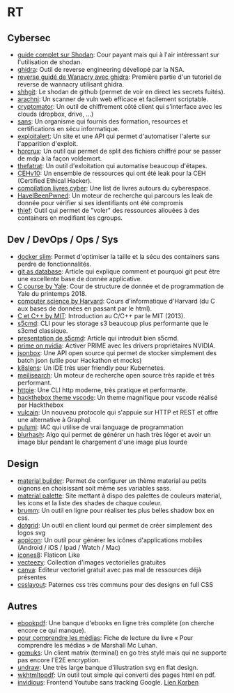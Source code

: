 # RT

## Cybersec

* [guide complet sur Shodan](https://leanpub.com/shodan): Cour payant mais qui à l'air intéressant sur l'utilisation de shodan.
* [ghidra](https://ghidra-sre.org/): Outil de reverse engineering dévellopé par la NSA.
* [reverse guidé de Wanacry avec ghidra](https://www.youtube.com/watch?v=Sv8yu12y5zM): Première partie d'un tutoriel de reverse de wannacry utilisant ghidra.
* [shhgit](https://shhgit.darkport.co.uk/): Le shodan de github (permet de voir en direct les secrets fuités).
* [arachni](https://www.arachni-scanner.com/): Un scanner de vuln web efficace et facilement scriptable.
* [cryptomator](https://cryptomator.org/): Un outil de chiffrement côté client qui s'interface avec les clouds (dropbox, drive, ...)
* [sans](https://www.sans.org/): Un organisme qui fournis des formation, resources et certifications en sécu informatique.
* [exploitalert](https://www.exploitalert.com/): Un site et une API qui permet d'automatiser l'alerte sur l'apparition d'exploit.
* [horcrux](https://github.com/jesseduffield/horcrux): Un outil qui permet de split des fichiers chiffré pour se passer de mdp à la façon voldemort.
* [thefatrat](https://hakin9.org/thefatrat-a-massive-exploiting-tool/): Un outil d'exloitation qui automatise beaucoup d'étapes.
* [CEHv10](https://github.com/khanhnnvn/CEHv10): Un ensemble de ressources qui ont été leak pour la CEH (Certified Ethical Hacker).
* [compilation livres cyber](http://www.ileri.fr/10-livres-cyber): Une list de livres autours du cyberespace.
* [HaveIBeenPwned](https://haveibeenpwned.com/): Un moteur de recherche qui parcours les leak de donnée pour vérifier si ses identifiants ont été compromis
* [thief](https://github.com/Devatoria/thief): Outil qui permet de "voler" des ressources allouées à des containers en modifiant les cgroups.

## Dev / DevOps / Ops / Sys

* [docker slim](https://dockersl.im/): Permet d'optimiser la taille et la sécu des containers sans perdre de fonctionnalités.
* [git as database](https://dev.to/pruttned/turning-git-into-an-application-database-4b6a): Article qui explique comment et pourquoi git peut être une excellente base de donnée applicative.
* [C course by Yale](http://cs.yale.edu/homes/aspnes/classes/223/notes.html#characterIO): Cour de structure de donnée et de programmation de Yale du printemps 2018.
* [computer science by Harvard](http://cs50.tv/2017/fall/): Cours d'informatique d'Harvard (du C aux bases de données en passant par le html).
* [C et C++ by MIT](https://ocw.mit.edu/courses/electrical-engineering-and-computer-science/6-s096-introduction-to-c-and-c-january-iap-2013/index.htm): Introduction au C/C++ par le MIT (2013).
* [s5cmd](https://github.com/peak/s5cmd): CLI pour les storage s3 beaucoup plus performante que le s3cmd classique.
* [presentation de s5cmd](https://medium.com/@joshua_robinson/s5cmd-for-high-performance-object-storage-7071352cc09d): Article qui introduit bien s5cmd.
* [prime on nvidia](https://forum.manjaro.org/t/howto-set-up-prime-with-nvidia-proprietary-driver/40225): Activer PRIME avec les drivers propriétaires NVIDIA.
* [jsonbox](https://github.com/vasanthv/jsonbox#readme): Une API open source qui permet de stocker simplement des batch json (utile pour Hackathon et mocks)
* [k8slens](https://k8slens.dev/): Un IDE très user friendly pour Kubernetes.
* [meilisearch](https://www.meilisearch.com/): Un moteur de recherche open source très rapide et très performant.
* [httpie](https://httpie.org/): Une CLI http moderne, très pratique et performante.
* [hackthebox theme vscode](https://marketplace.visualstudio.com/items?itemName=silofy.hackthebox&fbclid=IwAR2tDyaGRDCWvPPbs1DINTVX71GfeeFr8escNAmGEQx4gpOcbmfh6MdqV1g): Un theme magnifique pour vscode réalisé par Hackthebox
* [vulcain](https://github.com/dunglas/vulcain): Un nouveau protocole qui s'appuie sur HTTP et REST et offre une alternative à Graphql.
* [pulumi](https://www.pulumi.com/): IAC qui utilise de vrai language de programmation
* [blurhash](https://github.com/woltapp/blurhash): Algo qui permet de générer un hash très léger et avoir un image blur pendant le chargement d'une image plus lourde

## Design

* [material builder](https://material-theme-builder.glitch.me/): Permet de configurer un thème material au petits oignons en choisissant soit même ses variables sass.
* [material palette](https://www.materialpalette.com): Site mettant à dispo des palettes de couleurs material, les icons et la liste des shades de chaque couleur.
* [brumm](https://brumm.af/shadows): Un outil en ligne pour réaliser tes plus belles shadow box en css.
* [dotgrid](https://hundredrabbits.itch.io/dotgrid): Un outil en client lourd qui permet de créer simplement des logos svg
* [appicon](https://appicon.co/): Un outil pour générer les icônes d'applications mobiles (Android / iOS / Ipad / Watch / Mac)
* [icones8](https://icones8.fr/): Flaticon Like
* [vecteezy](https://www.vecteezy.com/): Collection d'images vectorielles gratuites
* [canva](https://www.canva.com/): Editeur vectoriel gratuit avec pas mal de ressources déjà présentes
* [csslayout](https://csslayout.io/patterns/): Paternes css très communs pour des designs en full CSS

## Autres

* [ebookpdf](https://ebookpdf.com/): Une banque d'ebooks en ligne très complète (on cherche encore ce qui manque).
* [pour comprendre les médias](https://github.com/RValeye/RT/blob/master/mcluhan_m-pour_comprendre_les_medias.pdf): Fiche de lecture du livre « Pour comprendre les médias » de Marshall Mc Luhan.
* [gomuks](https://github.com/tulir/gomuks): Un client matrix (terminal) en go très stylé mais qui ne supporte pas encore l'E2E encryption.
* [undraw](https://undraw.co/): Une très large banque d'illustration svg en flat design.
* [wkhtmltopdf](https://wkhtmltopdf.org/): Un outil tout simple qui converti des pages html en pdf.
* [invidious](https://invidio.us/): Frontend Youtube sans tracking Google. [Lien Korben](https://korben.info/invidious-un-frontend-youtube-qui-vous-preserve-du-tracking-google.html)
